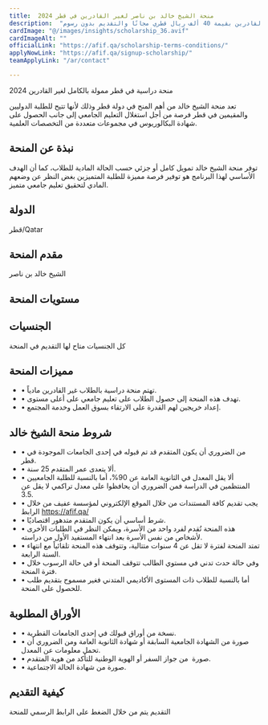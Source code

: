 ```yaml
---
title:  منحة الشيخ خالد بن ناصر لغير القادرين في قطر 2024 
description:  "فرصة ذهبية للحصول علي منحة الشيخ خالد بن ناصر لغير القادرين في قطر قطر  لغير القادرين بقيمة 40 ألف ريال قطري مجانًا والتقديم بدون رسوم." 
cardImage: "@/images/insights/scholarship_36.avif" 
cardImageAlt: "" 
officialLink: "https://afif.qa/scholarship-terms-conditions/" 
applyNowLink: "https://afif.qa/signup-scholarship/" 
teamApplyLink: "/ar/contact"

---
```


منحة دراسية في قطر ممولة بالكامل لغير القادرين 2024

تعد منحة الشيخ خالد من أهم المنح في دولة قطر وذلك لأنها تتيح للطلبة الدوليين والمقيمين في قطر فرصة من أجل استغلال التعليم الجامعي إلى جانب الحصول على شهادة البكالوريوس في مجموعات متعددة من التخصصات العلمية.

## نبذة عن المنحة

توفر منحة الشيخ خالد تمويل كامل أو جزئي حسب الحالة المادية للطلاب، كما أن الهدف الأساسي لهذا البرنامج هو توفير فرصة مميزة للطلبة المتميزين بغض النظر عن وضعهم المادي لتحقيق تعليم جامعي متميز.

## الدولة

قطر/Qatar

## مقدم المنحة

الشيخ خالد بن ناصر

## مستويات المنحة




## الجنسيات

كل الجنسيات متاح لها التقديم في المنحة

## مميزات المنحة

- • تهتم منحة دراسية بالطلاب غير القادرين مادياً.
- • تهدف هذه المنحة إلى حصول الطلاب على تعليم جامعي على أعلى مستوى.
- • إعداد خريجين لهم القدرة على الارتقاء بسوق العمل وخدمة المجتمع.

## شروط منحة الشيخ خالد

- • من الضروري أن يكون المتقدم قد تم قبوله في إحدى الجامعات الموجودة في قطر.
- • ألا يتعدى عمر المتقدم 25 سنة.
- • ألا يقل المعدل في الثانوية العامة عن 90%، أما بالنسبة للطلبة الجامعيين المنتظمين في الدراسة فمن الضروري أن يحافظوا على معدل تراكمي لا يقل عن 3.5.
- • يجب تقديم كافة المستندات من خلال الموقع الإلكتروني لمؤسسة عفيف من خلال الرابط https://afif.qa/
- • شرط أساسي أن يكون المتقدم متدهور اقتصاديًا.
- • هذه المنحة تُقدم لفرد واحد من الأسرة، ويمكن النظر في الطلبات الأخرى لأشخاص من نفس الأسرة بعد انتهاء المستفيد الأول من دراسته.
- • تمتد المنحة لفترة لا تقل عن 4 سنوات متتالية، وتتوقف هذه المنحة تلقائياً مع انتهاء السنة الرابعة.
- • وفي حالة حدث تدني في مستوي الطالب تتوقف المنحة أو في حالة الرسوب خلال فترة المنحة.
- • أما بالنسبة للطلاب ذات المستوى الأكاديمي المتدني فغير مسموح بتقديم طلب للحصول على المنحة.

## الأوراق المطلوبة

- • نسخة من أوراق قبولك في إحدى الجامعات القطرية.
- • صورة من الشهادة الجامعية السابقة أو شهادة الثانوية العامة ومن الضروري أن تحمل معلومات عن المعدل.
- • صورة  من جواز السفر أو الهوية الوطنية للتأكد من هوية المتقدم.
- • صورة من شهادة الحالة الاجتماعية.

## كيفية التقديم

التقديم يتم من خلال الضغط على الرابط الرسمي للمنحة

